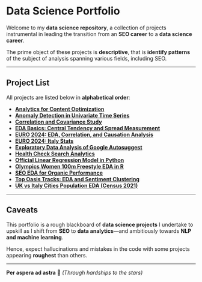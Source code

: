 # **Data Science Portfolio**  

Welcome to my **data science repository**, a collection of projects instrumental in leading the transition from an **SEO career** to a **data science career**.  

The prime object of these projects is **descriptive**, that is **identify patterns** of the subject of analysis spanning various fields, including SEO.  

---

## **Project List**  
All projects are listed below in **alphabetical order**:  

- [**Analytics for Content Optimization**](https://github.com/simodepth96/Data-Science-Portfolio/blob/main/Analytcis_for_Content_Optimization.ipynb)  
- [**Anomaly Detection in Univariate Time Series**](https://github.com/simodepth96/Data-Science-Portfolio/blob/main/Anomaly_Detection_Univariate_Time_series.ipynb)  
- [**Correlation and Covariance Study**](https://github.com/simodepth96/Data-Science-Portfolio/blob/main/Correlation_%26_Covariance_Study.ipynb)  
- [**EDA Basics: Central Tendency and Spread Measurement**](https://github.com/simodepth96/Data-Science-Portfolio/blob/main/EDA_Basics_Central_Tendency_%26_Spread_measurement.ipynb)  
- [**EURO 2024: EDA, Correlation, and Causation Analysis**](https://github.com/simodepth96/Data-Science-Portfolio/blob/main/EURO_2024_EDA%2C_Correlation_and_Causation_Analaysis.ipynb)  
- [**EURO 2024: Italy Stats**](https://github.com/simodepth96/Data-Science-Portfolio/blob/main/EURO_2024_Italy_Stats.ipynb)  
- [**Exploratory Data Analysis of Google Autosuggest**](https://github.com/simodepth96/Data-Science-Portfolio/blob/main/Exploratory_Data_Analysis_of_Google_Autosuggest.ipynb)  
- [**Health Check Search Analytics**](https://github.com/simodepth96/Data-Science-Portfolio/blob/main/Health_Check_Search_Analytics.ipynb)  
- [**Official Linear Regression Model in Python**](https://github.com/simodepth96/Data-Science-Portfolio/blob/main/Official_Linear_regression_model_in_Python.ipynb)  
- [**Olympics Women 100m Freestyle EDA in R**](https://github.com/simodepth96/Data-Science-Portfolio/blob/main/Olympics_Women_100m_Freestyle_EDA_in_R.ipynb)  
- [**SEO EDA for Organic Performance**](https://github.com/simodepth96/Data-Science-Portfolio/blob/main/SEO_EDA_for_Organic_Performance.ipynb)  
- [**Top Oasis Tracks: EDA and Sentiment Clustering**](https://github.com/simodepth96/Data-Science-Portfolio/blob/main/Top_Oasis_Tracks_EDA_%26_Sentiment_Clustering.ipynb)  
- [**UK vs Italy Cities Population EDA (Census 2021)**](https://github.com/simodepth96/Data-Science-Portfolio/blob/main/UK_vs_Itay_Cities_Population_EDA_(Census_2021).ipynb)  

---

## **Caveats**  
This portfolio is a rough blackboard of **data science projects** I undertake to upskill as I shift from **SEO** to **data analytics**—and ambitiously towards **NLP and machine learning**.  

Hence, expect hallucinations and mistakes in the code with some projects appearing **roughest** than others. 

---

**Per aspera ad astra** 💫 *(Through hardships to the stars)*  


